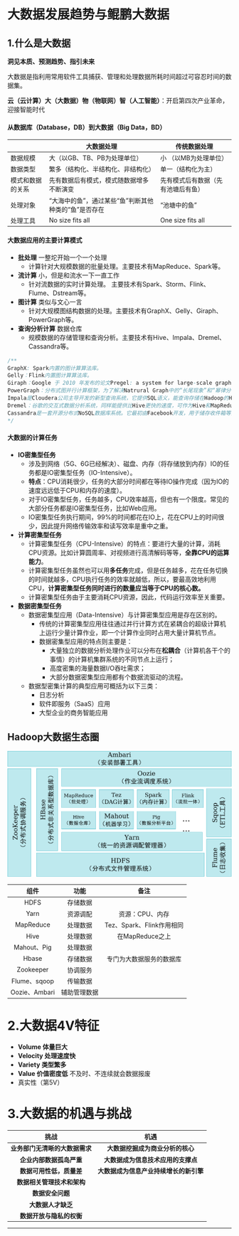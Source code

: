 # 大数据发展趋势与鲲鹏大数据

## 1.什么是大数据

**洞见本质、预测趋势、指引未来**

大数据是指利用常用软件工具捕获、管理和处理数据所耗时间超过可容忍时间的数据集。

**云（云计算）大（大数据）物（物联网）智（人工智能）**：开启第四次产业革命，迎接智能时代

#### **从数据库（Database，DB）到大数据（Big Data，BD）** 

|                  | **大数据处理**                                       | **传统数据处理**                   |
| ---------------- | ---------------------------------------------------- | ---------------------------------- |
| 数据规模         | 大（以GB、TB、PB为处理单位）                         | 小 （以MB为处理单位）              |
| 数据类型         | 繁多（结构化、半结构化、非结构化）                   | 单一（结构化为主）                 |
| 模式和数据的关系 | 先有数据后有模式，模式随数据增多不断演变             | 先有模式后有数据（先有池塘后有鱼） |
| 处理对象         | “大海中的鱼”，通过某些“鱼”判断其他种类的“鱼”是否存在 | “池塘中的鱼”                       |
| 处理工具         | No size fits all                                     | One size fits all                  |

#### **大数据应用的主要计算模式**

- **批处理**  一整坨开始一个一个处理
  - 计算针对大规模数据的批量处理。主要技术有MapReduce、Spark等。
- **流计算** 小，但是和流水一下一直工作
  - 针对流数据的实时计算处理。 主要技术有Spark、Storm、Flink、Flume、Dstream等。
- **图计算** 类似与文心一言
  - 针对大规模图结构数据的处理。主要技术有GraphX、Gelly、Giraph、PowerGraph等。
- **查询分析计算** 数据仓库
  - 规模数据的存储管理和查询分析。主要技术有Hive、Impala、Dremel、Cassandra等。

```java
/**
GraphX: Spark内置的图计算算法库。
Gelly：Flink内置图计算算法库。
Giraph：Google 于 2010 年发布的论文Pregel: a system for large-scale graph processing的开源实现。Giraph 是以 Hadoop 为基础开发的上层应用，其系统架构和计算模型与 Pregel 保持了一致。
PowerGraph：分布式图并行计算框架，为了解决Natrural Graph中的“长尾现象”和“幂律分布”问题而提出了节点切分策略。
Impala是Cloudera公司主导开发的新型查询系统，它提供SQL语义，能查询存储在Hadoop的HDFS和HBase中的PB级大数据。相比于Hive，速度更快。
Dremel：谷歌的交互式数据分析系统，同样能提供比Hive更快的速度，可作为Hive和MapReduce的补充。被Impala借鉴。
Cassandra是一套开源分布式NoSQL数据库系统。它最初由Facebook开发，用于储存收件箱等简单格式数据，集GoogleBigTable的数据模型与Amazon Dynamo的完全分布式的架构于一身。
*/
```

#### 大数据的计算任务

- **IO密集型任务**
  - 涉及到网络（5G、6G已经解决）、磁盘、内存（将存储放到内存）IO的任务都是IO密集型任务（IO-Intensive）。
  - **特点**：CPU消耗很少，任务的大部分时间都在等待IO操作完成（因为IO的速度远远低于CPU和内存的速度）。
  - 对于IO密集型任务，任务越多，CPU效率越高，但也有一个限度。常见的大部分任务都是IO密集型任务，比如Web应用。
  - IO密集型任务执行期间，99%的时间都花在IO上，花在CPU上的时间很少，因此提升网络传输效率和读写效率是重中之重。
- **计算密集型任务**
  - 计算密集型任务（CPU-Intensive）的特点：要进行大量的计算，消耗CPU资源。比如计算圆周率、对视频进行高清解码等等，**全靠CPU的运算能力**。
  - 计算密集型任务虽然也可以用**多任务**完成，但是任务越多，花在任务切换的时间就越多，CPU执行任务的效率就越低，所以，要最高效地利用CPU，**计算密集型任务同时进行的数量应当等于CPU的核心数。**
  - 计算密集型任务由于主要消耗CPU资源，因此，代码运行效率至关重要。
- **数据密集型任务**
  - 数据密集型应用（Data-Intensive）与计算密集型应用是存在区别的。
    - 传统的计算密集型应用往往通过并行计算方式在紧耦合的超级计算机上运行少量计算作业，即一个计算作业同时占用大量计算机节点。
    - 数据密集型应用的特点则主要是：
      - 大量独立的数据分析处理作业可以分布在**松耦合**（计算机各干个的事情）的计算机集群系统的不同节点上运行；
      - 高度密集的海量数据I/O吞吐需求；
      - 大部分数据密集型应用都有个数据流驱动的流程。
  - 数据型密集计算的典型应用可概括为以下三类：
    - 日志分析
    - 软件即服务（SaaS）应用
    - 大型企业的商务智能应用

## Hadoop大数据生态圈

![hadoop大数据生态图](tupian\1.png)

|     组件      |     功能     |           备注            |
| :-----------: | :----------: | :-----------------------: |
|     HDFS      |   存储数据   |                           |
|     Yarn      |   资源调配   |      资源：CPU、内存      |
|   MapReduce   |   处理数据   | Tez、Spark、Flink作用相同 |
|     Hive      |   处理数据   |      在MapReduce之上      |
|  Mahout、Pig  |   处理数据   |                           |
|     Hbase     |   存储数据   | 专门为大数据服务的数据库  |
|   Zookeeper   |   协调服务   |                           |
| Flume、sqoop  |   传输数据   |                           |
| Oozie、Ambari | 辅助管理数据 |                           |

# 2.大数据4V特征

- **Volume 体量巨大**
- **Velocity 处理速度快**
- **Variety 类型繁多**
- **Value 价值密度低**  不及时、不连续就会数据报废
- 真实性（第5V）

# 3.大数据的机遇与挑战

|              挑战              |                  机遇                  |
| :----------------------------: | :------------------------------------: |
| **业务部门无清晰的大数据需求** |    **大数据挖掘成为商业分析的核心**    |
|    **企业内部数据孤岛严重**    |   **大数据成为信息技术应用的支撑点**   |
|    **数据可用性低，质量差**    | **大数据成为信息产业持续增长的新引擎** |
|   **数据相关管理技术和架构**   |                                        |
|        **数据安全问题**        |                                        |
|       **大数据人才缺乏**       |                                        |
|    **数据开放与隐私的权衡**    |                                        |

------



